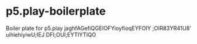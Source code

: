 # p5.play-boilerplate
Boiler plate for p5.play
jaghfAGefiQGEIOFYioyfioqEYFOIY ;OIR83YR41U8' uihiehiyiwU;IEJ DFI;OUI;EYTIYTIQO